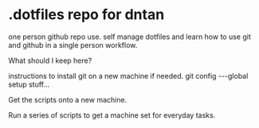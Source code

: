 # .dotfiles repo for dntan

one person github repo use. self manage dotfiles and learn how to use git and github in a single person workflow.

What should I keep here?

instructions to install git on a new machine if needed.
git config ---global setup stuff...

Get the scripts onto a new machine.

Run a series of scripts to get a machine set for everyday tasks.
